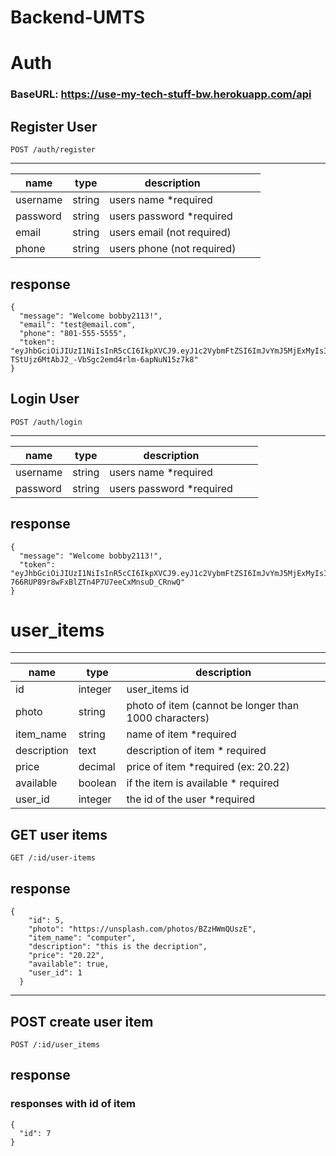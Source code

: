 # Backend-UMTS

# **Auth**

### BaseURL: https://use-my-tech-stuff-bw.herokuapp.com/api

## **Register User**
```
POST /auth/register
```
---
| name     	| type   	| description                	|   	|   	|
|----------	|--------	|----------------------------	|---	|---	|
| username 	| string 	| users name *required       	|   	|   	|
| password 	| string 	| users password *required   	|   	|   	|
| email    	| string 	| users email (not required) 	|   	|   	|
| phone    	| string 	| users phone (not required) 	|   	|   	|

## response 

```
{
  "message": "Welcome bobby2113!",
  "email": "test@email.com",
  "phone": "801-555-5555",
  "token": "eyJhbGciOiJIUzI1NiIsInR5cCI6IkpXVCJ9.eyJ1c2VybmFtZSI6ImJvYmJ5MjExMyIsInN1YmplY3QiOjEzLCJpYXQiOjE1NzE2NzI0NzUsImV4cCI6MTU3MTY3NjA3NX0.B-TStUjz6MtAbJ2_-VbSgc2emd4rlm-6apNuN15z7k8"
}
```

## **Login User**
```
POST /auth/login
```
---
| name     	| type   	| description              	|   	|   	|
|----------	|--------	|--------------------------	|---	|---	|
| username 	| string 	| users name *required     	|   	|   	|
| password 	| string 	| users password *required 	|   	|   	|

## response 

```
{
  "message": "Welcome bobby2113!",
  "token": "eyJhbGciOiJIUzI1NiIsInR5cCI6IkpXVCJ9.eyJ1c2VybmFtZSI6ImJvYmJ5MjExMyIsInN1YmplY3QiOjEzLCJpYXQiOjE1NzE2NzI1MzgsImV4cCI6MTU3MTY3NjEzOH0.v_6r-766RUP89r8wFxBlZTn4P7U7eeCxMnsuD_CRnwQ"
}
```
# user_items
---
| name        	| type    	| description                                             	|
|-------------	|---------	|---------------------------------------------------------	|
| id          	| integer 	| user_items id                                       	|
| photo       	| string  	| photo of item (cannot be longer than 1000 characters) 	|
| item_name   	| string  	| name of item *required                                	|
| description 	| text    	| description of item * required                        	|
| price       	| decimal 	| price of item *required (ex: 20.22)                   	|
| available   	| boolean 	| if the item is available * required                     	|
| user_id     	| integer 	| the id of the user *required                            	|

## GET user items

```
GET /:id/user-items
```
## response 

```
{
    "id": 5,
    "photo": "https://unsplash.com/photos/BZzHWmQUszE",
    "item_name": "computer",
    "description": "this is the decription",
    "price": "20.22",
    "available": true,
    "user_id": 1
  }

```
---

## POST create user item

```
POST /:id/user_items
```

## response 
### responses with id of item

```
{
  "id": 7 
}
```
